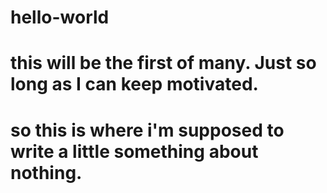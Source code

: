 # hello-world
# this will be the first of many.  Just so long as I can keep motivated.


# so this is where i'm supposed to write a little something about nothing.
